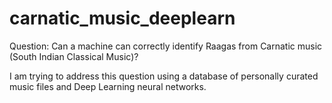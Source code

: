 # carnatic_music_deeplearn

Question: Can a machine can correctly identify Raagas from Carnatic music (South Indian Classical Music)?

I am trying to address this question using a database of personally curated music files and Deep Learning neural networks.
